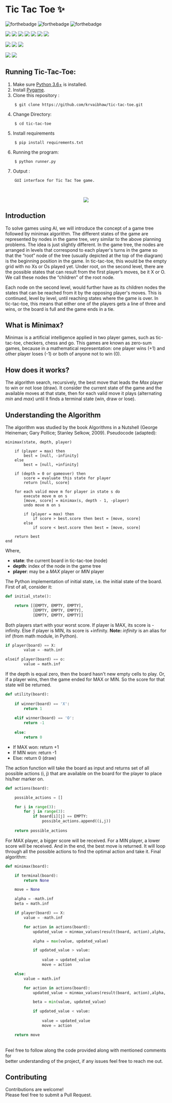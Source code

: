 # Tic Tac Toe ✨

![forthebadge](https://forthebadge.com/images/badges/built-with-love.svg)
![forthebadge](https://forthebadge.com/images/badges/for-you.svg)
![forthebadge](https://forthebadge.com/images/badges/powered-by-coffee.svg)

![](https://img.shields.io/badge/Excitement-High-red)
![](https://img.shields.io/badge/Maintained-Yes-indigo)
![](https://img.shields.io/badge/Pull_Requests-Accepting-yellow)
![](https://img.shields.io/github/forks/krvaibhaw/tic-tac-toe)
![](https://img.shields.io/github/contributors/krvaibhaw/tic-tac-toe)
![](https://img.shields.io/github/issues/krvaibhaw/tic-tac-toe)
![](https://img.shields.io/github/stars/krvaibhaw/tic-tac-toe)

![](https://img.shields.io/badge/Contributions-Accepting-pink)
![](https://img.shields.io/github/license/krvaibhaw/tic-tac-toe)
[![](https://img.shields.io/badge/By_Me_A_Coffee-Paypal-skyblue)](https://www.paypal.com/paypalme/krvaibhaw/100)

![](https://img.shields.io/badge/Python-blue)
![](https://img.shields.io/badge/HTML-blueviolet)

## Running Tic-Tac-Toe:

1. Make sure [Python 3.6+](https://www.python.org/downloads/) is installed.
2. Install [Pygame](https://www.pygame.org/news).
3. Clone this repository :
```
    $ git clone https://github.com/krvaibhaw/tic-tac-toe.git
```
4. Change Directory:
```
    $ cd tic-tac-toe
```
5. Install requirements  
```
    $ pip install requirements.txt
``` 
6. Running the program:
```
    $ python runner.py
```
7. Output : 
```
    GUI interface for Tic Tac Toe game.
```
<br>

<p align="center">
<img src="/preview/preview.gif">
</p>


## Introduction

To solve games using AI, we will introduce the concept of a game tree followed by minimax algorithm. The different states of the game are represented by nodes in the game tree, very similar to the above planning problems. The idea is just slightly different. In the game tree, the nodes are arranged in levels that correspond to each player's turns in the game so that the “root” node of the tree (usually depicted at the top of the diagram) is the beginning position in the game. In tic-tac-toe, this would be the empty grid with no Xs or Os played yet. Under root, on the second level, there are the possible states that can result from the first player’s moves, be it X or O. We call these nodes the “children” of the root node.

Each node on the second level, would further have as its children nodes the states that can be reached from it by the opposing player's moves. This is continued, level by level, until reaching states where the game is over. In tic-tac-toe, this means that either one of the players gets a line of three and wins, or the board is full and the game ends in a tie.


## What is Minimax?

Minimax is a artificial intelligence applied in two player games, such as tic-tac-toe, checkers, chess and go. This games are known as zero-sum games, because in a mathematical representation: one player wins (+1) and other player loses (-1) or both of anyone not to win (0).

## How does it works?

The algorithm search, recursively, the best move that leads the *Max* player to win or not lose (draw). It consider the current state of the game and the available moves at that state, then for each valid move it plays (alternating *min* and *max*) until it finds a terminal state (win, draw or lose).

## Understanding the Algorithm

The algorithm was studied by the book Algorithms in a Nutshell (George Heineman; Gary Pollice; Stanley Selkow, 2009). Pseudocode (adapted):

```
minimax(state, depth, player)

	if (player = max) then
		best = [null, -infinity]
	else
		best = [null, +infinity]

	if (depth = 0 or gameover) then
		score = evaluate this state for player
		return [null, score]

	for each valid move m for player in state s do
		execute move m on s
		[move, score] = minimax(s, depth - 1, -player)
		undo move m on s

		if (player = max) then
			if score > best.score then best = [move, score]
		else
			if score < best.score then best = [move, score]

	return best
end
```
Where,

* **state**: the current board in tic-tac-toe (node)
* **depth**: index of the node in the game tree
* **player**: may be a *MAX* player or *MIN* player

The Python implementation of initial state, i.e. the initial state of the board. First of all, consider it:

```python
def initial_state():

    return [[EMPTY, EMPTY, EMPTY],
            [EMPTY, EMPTY, EMPTY],
            [EMPTY, EMPTY, EMPTY]]
```
Both players start with your worst score. If player is MAX, its score is -infinity. Else if player is MIN, its score is +infinity. **Note:** *infinity* is an alias for inf (from math module, in Python).

```python
if player(board) == X: 
        value = -math.inf

elseif player(board) == o:                           
        value = math.inf
```

If the depth is equal zero, then the board hasn't new empty cells to play. Or, if a player wins, then the game ended for MAX or MIN. So the score for that state will be returned.

```python
def utility(board):
    
    if winner(board) == 'X':
        return 1
    
    elif winner(board) == 'O':
        return -1
    
    else:
        return 0
```
* If MAX won: return +1
* If MIN won: return -1
* Else: return 0 (draw)

The action function will take the board as input and returns set of all possible actions (i, j) that are available on the board for the player to place his/her marker on.

```python
def actions(board):

    possible_actions = []

    for i in range(3):
        for j in range(3):
            if board[i][j] == EMPTY:
                possible_actions.append((i,j))
                
    return possible_actions
```

For MAX player, a bigger score will be received. For a MIN player, a lower score will be received. And in the end, the best move is returned. It will loop through all the possible actions to find the optimal action and take it. Final algorithm:

```python
def minimax(board):

    if terminal(board):     
        return None

    move = None

    alpha = -math.inf
    beta = math.inf

    if player(board) == X:  
        value = -math.inf

        for action in actions(board):
            updated_value = minmax_values(result(board, action),alpha, beta, O)

            alpha = max(value, updated_value)

            if updated_value > value:
                
                value = updated_value
                move = action

    else:                     
        value = math.inf

        for action in actions(board):
            updated_value = minmax_values(result(board, action),alpha, beta, X)

            beta = min(value, updated_value)

            if updated_value < value:
                
                value = updated_value
                move = action

    return move
```

<br>
Feel free to follow along the code provided along with mentioned comments for 
<br>better understanding of the project, if any issues feel free to reach me out.
<br>

## Contributing

Contributions are welcome!
<br>Please feel free to submit a Pull Request.
